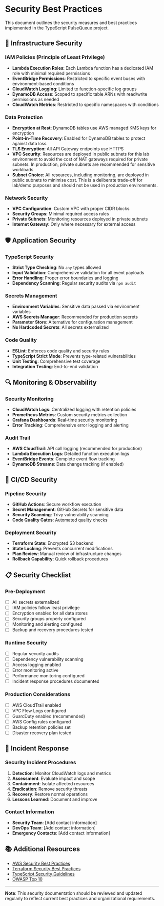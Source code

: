 # Security Best Practices

This document outlines the security measures and best practices implemented in the TypeScript PulseQueue project.

## 🔐 Infrastructure Security

### IAM Policies (Principle of Least Privilege)

- **Lambda Execution Roles**: Each Lambda function has a dedicated IAM role with minimal required permissions
- **EventBridge Permissions**: Restricted to specific event buses with environment-based conditions
- **CloudWatch Logging**: Limited to function-specific log groups
- **DynamoDB Access**: Scoped to specific table ARNs with read/write permissions as needed
- **CloudWatch Metrics**: Restricted to specific namespaces with conditions

### Data Protection

- **Encryption at Rest**: DynamoDB tables use AWS managed KMS keys for encryption
- **Point-in-Time Recovery**: Enabled for DynamoDB tables to protect against data loss
- **TLS Encryption**: All API Gateway endpoints use HTTPS
- **VPC Security**: Resources are deployed in public subnets for this lab environment to avoid the cost of NAT gateways required for private subnets. In production, private subnets are recommended for sensitive workloads.
- **Subnet Choice**: All resources, including monitoring, are deployed in public subnets to minimise cost. This is a deliberate trade-off for lab/demo purposes and should not be used in production environments.

### Network Security

- **VPC Configuration**: Custom VPC with proper CIDR blocks
- **Security Groups**: Minimal required access rules
- **Private Subnets**: Monitoring resources deployed in private subnets
- **Internet Gateway**: Only where necessary for external access

## 🛡️ Application Security

### TypeScript Security

- **Strict Type Checking**: No `any` types allowed
- **Input Validation**: Comprehensive validation for all event payloads
- **Error Handling**: Proper error boundaries and logging
- **Dependency Scanning**: Regular security audits via `npm audit`

### Secrets Management

- **Environment Variables**: Sensitive data passed via environment variables
- **AWS Secrets Manager**: Recommended for production secrets
- **Parameter Store**: Alternative for configuration management
- **No Hardcoded Secrets**: All secrets externalized

### Code Quality

- **ESLint**: Enforces code quality and security rules
- **TypeScript Strict Mode**: Prevents type-related vulnerabilities
- **Unit Testing**: Comprehensive test coverage
- **Integration Testing**: End-to-end validation

## 🔍 Monitoring & Observability

### Security Monitoring

- **CloudWatch Logs**: Centralized logging with retention policies
- **Prometheus Metrics**: Custom security metrics collection
- **Grafana Dashboards**: Real-time security monitoring
- **Error Tracking**: Comprehensive error logging and alerting

### Audit Trail

- **AWS CloudTrail**: API call logging (recommended for production)
- **Lambda Execution Logs**: Detailed function execution logs
- **EventBridge Events**: Complete event flow tracking
- **DynamoDB Streams**: Data change tracking (if enabled)

## 🚀 CI/CD Security

### Pipeline Security

- **GitHub Actions**: Secure workflow execution
- **Secret Management**: GitHub Secrets for sensitive data
- **Security Scanning**: Trivy vulnerability scanning
- **Code Quality Gates**: Automated quality checks

### Deployment Security

- **Terraform State**: Encrypted S3 backend
- **State Locking**: Prevents concurrent modifications
- **Plan Review**: Manual review of infrastructure changes
- **Rollback Capability**: Quick rollback procedures

## 📋 Security Checklist

### Pre-Deployment

- [ ] All secrets externalized
- [ ] IAM policies follow least privilege
- [ ] Encryption enabled for all data stores
- [ ] Security groups properly configured
- [ ] Monitoring and alerting configured
- [ ] Backup and recovery procedures tested

### Runtime Security

- [ ] Regular security audits
- [ ] Dependency vulnerability scanning
- [ ] Access logging enabled
- [ ] Error monitoring active
- [ ] Performance monitoring configured
- [ ] Incident response procedures documented

### Production Considerations

- [ ] AWS CloudTrail enabled
- [ ] VPC Flow Logs configured
- [ ] GuardDuty enabled (recommended)
- [ ] AWS Config rules configured
- [ ] Backup retention policies set
- [ ] Disaster recovery plan tested

## 🚨 Incident Response

### Security Incident Procedures

1. **Detection**: Monitor CloudWatch logs and metrics
2. **Assessment**: Evaluate impact and scope
3. **Containment**: Isolate affected resources
4. **Eradication**: Remove security threats
5. **Recovery**: Restore normal operations
6. **Lessons Learned**: Document and improve

### Contact Information

- **Security Team**: [Add contact information]
- **DevOps Team**: [Add contact information]
- **Emergency Contacts**: [Add contact information]

## 📚 Additional Resources

- [AWS Security Best Practices](https://aws.amazon.com/security/security-learning/)
- [Terraform Security Best Practices](https://www.terraform.io/docs/cloud/guides/recommended-practices/security.html)
- [TypeScript Security Guidelines](https://www.typescriptlang.org/docs/handbook/security.html)
- [OWASP Top 10](https://owasp.org/www-project-top-ten/)

---

**Note**: This security documentation should be reviewed and updated regularly to reflect current best practices and organizational requirements.
